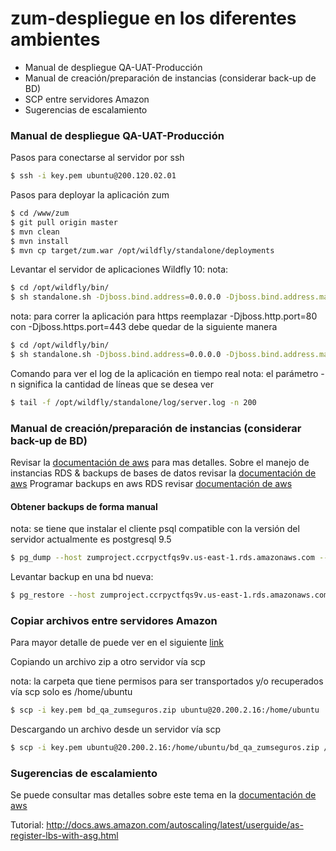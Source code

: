 # zum-despliegue en los diferentes ambientes

* Manual de despliegue QA-UAT-Producción
* Manual de creación/preparación de instancias (considerar back-up de BD)
* SCP entre servidores Amazon
* Sugerencias de escalamiento

### Manual de despliegue QA-UAT-Producción


Pasos para conectarse al servidor por ssh
```sh
$ ssh -i key.pem ubuntu@200.120.02.01
```

Pasos para deployar la aplicación zum
```sh
$ cd /www/zum
$ git pull origin master
$ mvn clean
$ mvn install
$ mvn cp target/zum.war /opt/wildfly/standalone/deployments
```

Levantar el servidor de aplicaciones Wildfly 10:
nota:
```sh
$ cd /opt/wildfly/bin/
$ sh standalone.sh -Djboss.bind.address=0.0.0.0 -Djboss.bind.address.management=0.0.0.0 -Dsun.jnu.encoding=UTF-8 -Dfile.encoding=UTF-8 -Djboss.http.port=80&
```

nota:
para correr la aplicación para https reemplazar -Djboss.http.port=80 con -Djboss.https.port=443 debe quedar de la siguiente manera
```sh
$ cd /opt/wildfly/bin/
$ sh standalone.sh -Djboss.bind.address=0.0.0.0 -Djboss.bind.address.management=0.0.0.0 -Dsun.jnu.encoding=UTF-8 -Dfile.encoding=UTF-8 -Djboss.https.port=443&
```

Comando para ver el log de la aplicación en tiempo real
nota: 
el parámetro -n significa la cantidad de líneas que se desea ver
```sh
$ tail -f /opt/wildfly/standalone/log/server.log -n 200
```

### Manual de creación/preparación de instancias (considerar back-up de BD)

Revisar la [documentación de aws](http://docs.aws.amazon.com/AWSEC2/latest/UserGuide/EC2_GetStarted.html) para mas detalles.
Sobre el manejo de instancias RDS & backups de bases de datos revisar la [documentación de aws](http://docs.aws.amazon.com/AmazonRDS/latest/UserGuide/USER_CreateInstance.html)
Programar backups en aws RDS revisar [documentación de aws](http://docs.aws.amazon.com/AmazonRDS/latest/UserGuide/Overview.BackingUpAndRestoringAmazonRDSInstances.html)

#### Obtener backups de forma manual

nota: se tiene que instalar el cliente psql compatible con la versión del servidor actualmente es postgresql 9.5

```sh
$ pg_dump --host zumproject.ccrpyctfqs9v.us-east-1.rds.amazonaws.com --port 5432 --username "zum" --format custom --blobs --verbose --file "/home/ubuntu/bdzum_marsh_zumseguros.backup" "bdzum_marsh_zumseguros"
```

Levantar backup en una bd nueva:

```sh
$ pg_restore --host zumproject.ccrpyctfqs9v.us-east-1.rds.amazonaws.com --port 5432 --username "zum" -d bdzum_marsh_zumseguros "/www/ubuntu/bdzum_qa_zumseguros.backup"
```

### Copiar archivos entre servidores Amazon

Para mayor detalle de puede ver en el siguiente [link](https://es.wikipedia.org/wiki/Secure_Copy)

Copiando un archivo zip a otro servidor vía scp

nota: la carpeta que tiene permisos para ser transportados y/o recuperados vía scp solo es /home/ubuntu
```sh
$ scp -i key.pem bd_qa_zumseguros.zip ubuntu@20.200.2.16:/home/ubuntu
```

Descargando un archivo desde un servidor vía scp
```sh
$ scp -i key.pem ubuntu@20.200.2.16:/home/ubuntu/bd_qa_zumseguros.zip /path/local/
```

### Sugerencias de escalamiento
Se puede consultar mas detalles sobre este tema en la [documentación de aws](http://docs.aws.amazon.com/autoscaling/latest/userguide/autoscaling-load-balancer.html)

Tutorial:
http://docs.aws.amazon.com/autoscaling/latest/userguide/as-register-lbs-with-asg.html
